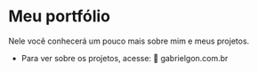 # Meu portfólio

Nele você conhecerá um pouco mais sobre mim e meus projetos.

- Para ver sobre os projetos, acesse:
  🔗 <a>gabrielgon.com.br</a>
